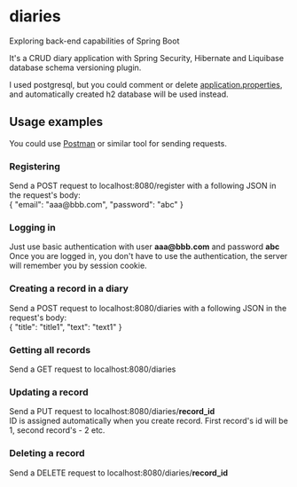 # diaries
Exploring back-end capabilities of Spring Boot

It's a CRUD diary application with Spring Security, Hibernate and Liquibase database schema versioning plugin.

I used postgresql, but you could comment or delete [application.properties](https://github.com/lukaslt1993/diaries/blob/master/src/main/resources/application.properties), and automatically created h2 database will be used instead.

## Usage examples

You could use [Postman](https://www.postman.com/) or similar tool for sending requests.

### Registering
Send a POST request to localhost:8080/register with a following JSON in the request's body:\
{
  "email": "aaa<span>@bbb.com",
  "password": "abc"
}

### Logging in
Just use basic authentication with user __aaa<span>@bbb.com__ and password __abc__\
Once you are logged in, you don't have to use the authentication, the server will remember you by session cookie.

### Creating a record in a diary
Send a POST request to localhost:8080/diaries with a following JSON in the request's body:\
{
  "title": "title1",
  "text": "text1"
}

### Getting all records
Send a GET request to localhost:8080/diaries

### Updating a record
Send a PUT request to localhost:8080/diaries/__record_id__\
ID is assigned automatically when you create record. First record's id will be 1, second record's - 2 etc.

### Deleting a record
Send a DELETE request to localhost:8080/diaries/__record_id__
